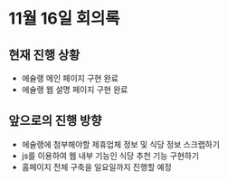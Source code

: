 # 11월 16일 회의록
## 현재 진행 상황  
+ 에슐랭 메인 페이지 구현 완료
+ 에슐랭 웹 설명 페이지 구현 완료

## 앞으로의 진행 방향
+ 에슐랭에 첨부해야할 제휴업체 정보 및 식당 정보 스크랩하기
+ js를 이용하여 웹 내부 기능인 식당 추천 기능 구현하기
+ 홈페이지 전체 구축을 일요일까지 진행할 예정

